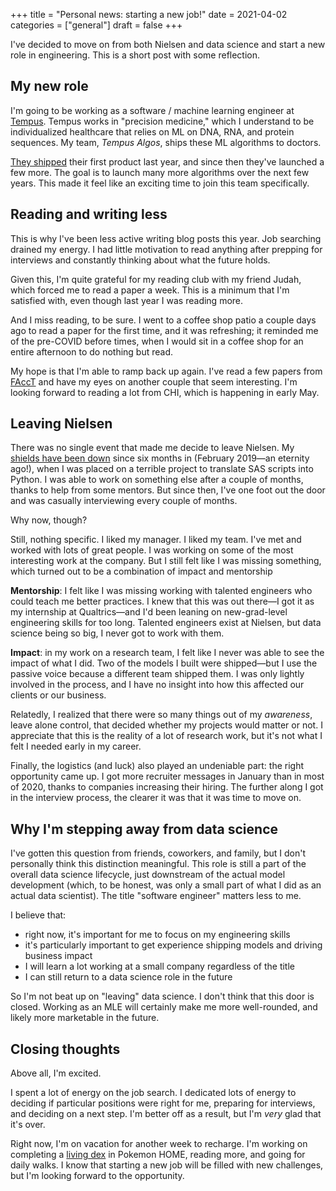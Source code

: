 +++
title = "Personal news: starting a new job!"
date = 2021-04-02
categories = ["general"]
draft = false
+++

I've decided to move on from both Nielsen and data science and start a new role in engineering. This is a short post with some reflection.

<!--more-->

## My new role
I'm going to be working as a software / machine learning engineer at [Tempus](https://tempus.com). 
Tempus works in "precision medicine," which I understand to be individualized healthcare that relies on ML on DNA, RNA, and protein sequences.
My team, *Tempus Algos*, ships these ML algorithms to doctors.

[They shipped](https://www.tempus.com/tempus-launches-new-precision-medicine-driven-tests-tempushrd-and-tempusto/) their first product last year, and since then they've launched a few more.
The goal is to launch many more algorithms over the next few years.
This made it feel like an exciting time to join this team specifically.


## Reading and writing less
This is why I've been less active writing blog posts this year.
Job searching drained my energy.
I had little motivation to read anything after prepping for interviews and constantly thinking about what the future holds.

Given this, I'm quite grateful for my reading club with my friend Judah, which forced me to read a paper a week.
This is a minimum that I'm satisfied with, even though last year I was reading more.

And I miss reading, to be sure.
I went to a coffee shop patio a couple days ago to read a paper for the first time, and it was refreshing; it reminded me of the pre-COVID before times, when I would sit in a coffee shop for an entire afternoon to do nothing but read.

My hope is that I'm able to ramp back up again.
I've read a few papers from [FAccT](https://tusharc.dev/tags/facct2021.html) and have my eyes on another couple that seem interesting.
I'm looking forward to reading a lot from CHI, which is happening in early May. 


## Leaving Nielsen
There was no single event that made me decide to leave Nielsen.
My [shields have been down](https://randsinrepose.com/archives/shields-down/) since six months in (February 2019—an eternity ago!), when I was placed on a terrible project to translate SAS scripts into Python.
I was able to work on something else after a couple of months, thanks to help from some mentors.
But since then, I've one foot out the door and was casually interviewing every couple of months.

Why now, though?

Still, nothing specific.
I liked my manager. I liked my team. I've met and worked with lots of great people.
I was working on some of the most interesting work at the company.
But I still felt like I was missing something, which turned out to be a combination of impact and mentorship

**Mentorship**: I felt like I was missing working with talented engineers who could teach me better practices.
I knew that this was out there—I got it as my internship at Qualtrics—and I'd been leaning on new-grad-level engineering skills for too long.
Talented engineers exist at Nielsen, but data science being so big, I never got to work with them.

**Impact**: in my work on a research team, I felt like I never was able to see the impact of what I did.
Two of the models I built were shipped—but I use the passive voice because a different team shipped them.
I was only lightly involved in the process, and I have no insight into how this affected our clients or our business.

Relatedly, I realized that there were so many things out of my *awareness*, leave alone control, that decided whether my projects would matter or not.
I appreciate that this is the reality of a lot of research work, but it's not what I felt I needed early in my career.

Finally, the logistics (and luck) also played an undeniable part: the right opportunity came up.
I got more recruiter messages in January than in most of 2020, thanks to companies increasing their hiring. 
The further along I got in the interview process, the clearer it was that it was time to move on.


## Why I'm stepping away from data science
I've gotten this question from friends, coworkers, and family, but I don't personally think this distinction meaningful. This role is still a part of the overall data science lifecycle, just downstream of the actual model development (which, to be honest, was only a small part of what I did as an actual data scientist). The title "software engineer" matters less to me.

I believe that:
 - right now, it's important for me to focus on my engineering skills
 - it's particularly important to get experience shipping models and driving business impact
 - I will learn a lot working at a small company regardless of the title
 - I can still return to a data science role in the future

So I'm not beat up on "leaving" data science.
I don't think that this door is closed.
Working as an MLE will certainly make me more well-rounded, and likely more marketable in the future.

## Closing thoughts
Above all, I'm excited.

I spent a lot of energy on the job search.
I dedicated lots of energy to deciding if particular positions were right for me, preparing for interviews, and deciding on a next step.
I'm better off as a result, but I'm *very* glad that it's over.

Right now, I'm on vacation for another week to recharge.
I'm working on completing a [living dex](https://bulbapedia.bulbagarden.net/wiki/Living_Pok%C3%A9dex) in Pokemon HOME, reading more, and going for daily walks.
I know that starting a new job will be filled with new challenges, but I'm looking forward to the opportunity.


